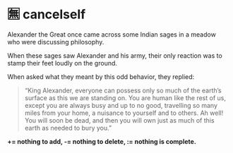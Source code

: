 # :u7121: cancelself
<!--
does a doug have buddha nature? :u7121:
-->
Alexander the Great once came across some Indian sages in a meadow who were discussing philosophy. 

When these sages saw Alexander and his army, their only reaction was to stamp their feet loudly on the ground. 

When asked what they meant by this odd behavior, they replied: 

> “King Alexander, everyone can possess only so much of the earth’s surface as this we are standing on. You are human like the rest of us, except you are always busy and up to no good, travelling so many miles from your home, a nuisance to yourself and to others. Ah well! You will soon be dead, and then you will own just as much of this earth as needed to bury you.”


**+= nothing to add, 
-= nothing to delete,
:= nothing is complete.**

